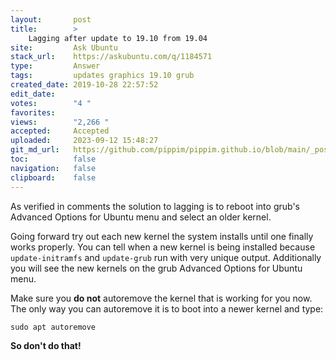 ```yaml
---
layout:       post
title:        >
    Lagging after update to 19.10 from 19.04
site:         Ask Ubuntu
stack_url:    https://askubuntu.com/q/1184571
type:         Answer
tags:         updates graphics 19.10 grub
created_date: 2019-10-28 22:57:52
edit_date:    
votes:        "4 "
favorites:    
views:        "2,266 "
accepted:     Accepted
uploaded:     2023-09-12 15:48:27
git_md_url:   https://github.com/pippim/pippim.github.io/blob/main/_posts/2019/2019-10-28-Lagging-after-update-to-19.10-from-19.04.md
toc:          false
navigation:   false
clipboard:    false
---
```


As verified in comments the solution to lagging is to reboot into grub's Advanced Options for Ubuntu menu and select an older kernel.

Going forward try out each new kernel the system installs until one finally works properly. You can tell when a new kernel is being installed because `update-initramfs` and `update-grub` run with very unique output. Additionally you will see the new kernels on the grub Advanced Options for Ubuntu menu.

Make sure you **do not** autoremove the kernel that is working for you now. The only way you can autoremove it is to boot into a newer kernel and type:

``` 
sudo apt autoremove
```

**So don't do that!**
